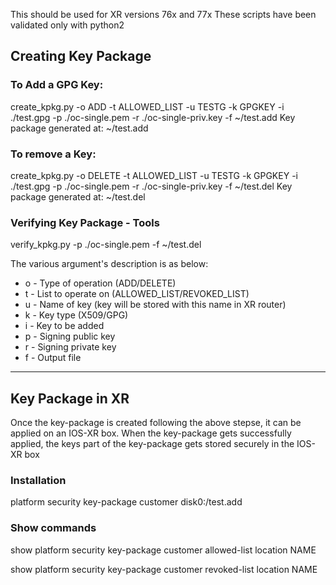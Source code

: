 
This should be used for XR versions 76x and 77x
These scripts have been validated only with python2

## Creating Key Package

### To Add a GPG Key:
create_kpkg.py -o ADD -t ALLOWED_LIST -u TESTG -k GPGKEY -i ./test.gpg -p ./oc-single.pem -r ./oc-single-priv.key -f ~/test.add
Key package generated at: ~/test.add

### To remove a Key:
create_kpkg.py -o DELETE -t ALLOWED_LIST -u TESTG -k GPGKEY -i ./test.gpg -p ./oc-single.pem -r ./oc-single-priv.key -f ~/test.del
Key package generated at: ~/test.del

### Verifying Key Package - Tools
verify_kpkg.py -p ./oc-single.pem -f  ~/test.del

The various argument's description is as below:
- o - Type of operation (ADD/DELETE)
- t - List to operate on (ALLOWED_LIST/REVOKED_LIST)
- u - Name of key (key will be stored with this name in XR router)
- k - Key type (X509/GPG)
- i - Key to be added
- p - Signing public key
- r - Signing private key
- f - Output file 

---

## Key Package in XR

Once the key-package is created following the above stepse, it can be applied on an IOS-XR box. When the key-package gets successfully 
applied, the keys part of the key-package gets stored securely in the IOS-XR box

### Installation 

platform security key-package customer disk0:/test.add

### Show commands

show platform security key-package customer allowed-list location NAME

show platform security key-package customer revoked-list location NAME
